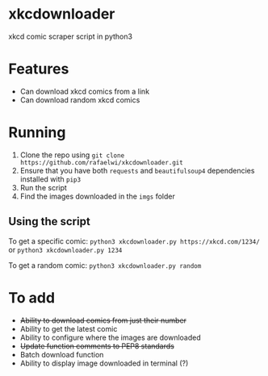 # xkcdownloader
xkcd comic scraper script in python3

# Features
- Can download xkcd comics from a link
- Can download random xkcd comics


# Running
1. Clone the repo using `git clone https://github.com/rafaelwi/xkcdownloader.git`
2. Ensure that you have both `requests` and `beautifulsoup4` dependencies installed with `pip3`
3. Run the script
4. Find the images downloaded in the `imgs` folder

## Using the script

To get a specific comic: 
`python3 xkcdownloader.py https://xkcd.com/1234/` or `python3 xkcdownloader.py 1234`

To get a random comic:
`python3 xkcdownloader.py random`


# To add
- ~~Ability to download comics from just their number~~
- Ability to get the latest comic
- Ability to configure where the images are downloaded
- ~~Update function comments to PEP8 standards~~
- Batch download function
- Ability to display image downloaded in terminal (?)
